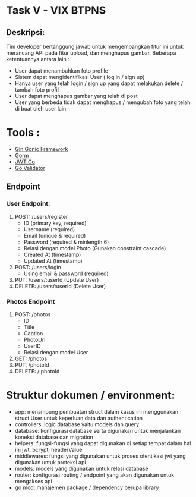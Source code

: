 # Task V - VIX BTPNS

## Deskripsi:

Tim developer bertanggung jawab untuk mengembangkan fitur ini untuk merancang API pada fitur upload, dan menghapus gambar. Beberapa ketentuannya antara lain :
- User dapat menambahkan foto profile
- Sistem dapat mengidentifikasi User ( log in / sign up)
- Hanya user yang telah login / sign up yang dapat melakukan delete / tambah foto profil
- User dapat menghapus gambar yang telah di post
- User yang berbeda tidak dapat menghapus / mengubah foto yang telah di buat oleh user lain

# Tools :
- [Gin Gonic Framework](https://github.com/gin-gonic/gin)
- [Gorm](https://gorm.io/index.html)
- [JWT Go](https://github.com/golang-jwt/jwt)
- [Go Validator](http://github.com/asaskevich/govalidator)

## Endpoint 

### User Endpoint:
1. POST: /users/register
    - ID (primary key, required)
    - Username (required)
    - Email (unique & required) 
    - Password (required & minlength 6)
    - Relasi dengan model Photo (Gunakan constraint cascade)
    - Created At (timestamp)
    - Updated At (timestamp)
2. POST: /users/login
    - Using email & password (required)
3. PUT: /users/:userId (Update User)
4. DELETE: /users/:userId (Delete User)

### Photos Endpoint
1. POST: /photos 
    - ID
    - Title
    - Caption
    - PhotoUrl
    - UserID
    - Relasi dengan model User
2. GET: /photos
3. PUT: /photoId
4. DELETE: /:photoId

# Struktur dokumen / environment:
- app: menampung pembuatan struct dalam kasus ini menggunakan struct User 
untuk keperluan data dan authentication
-  controllers: logic database yaitu models dan query
- database: konfigurasi database serta digunakan untuk menjalankan koneksi database 
dan migration
- helpers: fungsi-fungsi yang dapat digunakan di setiap tempat dalam hal ini jwt, 
bcrypt, headerValue
- middlewares: fungsi yang digunakan untuk proses otentikasi jwt yang digunakan untuk 
proteksi api
- models: models yang digunakan untuk relasi database 
- router: konfigurasi routing / endpoint yang akan digunakan untuk mengakses api
- go mod: manajemen package / dependency berupa library